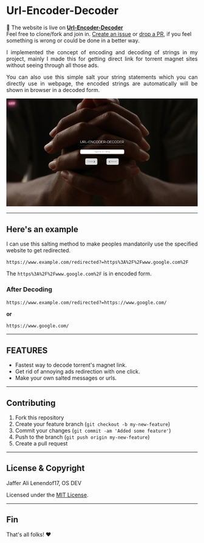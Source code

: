# **Url-Encoder-Decoder**
🚀 The website is live on [**Url-Encoder-Decoder**](https://legendof17.github.io/Url-Encoder-Decoder/) <br>
Feel free to clone/fork and join in. [Create an issue](https://github.com/legendof17/Url-Encoder-Decoder/issues) or [drop a PR](#Contributing), if you feel something is wrong or could be done in a better way.
<p align="justify">I implemented the concept of encoding and decoding of strings in my project, mainly I made this for getting direct link for torrent magnet sites without seeing through all those ads.</p>
<p align="justify">You can also use this simple salt your string statements which you can directly use in webpage, the encoded strings are automatically will be shown in browser in a decoded form.</p>

![](docs/assets/webpage.jpg)

***

## **Here's an example**
<p align="justify">I can use this salting method to make peoples mandatorily use the specified website to get redirected.</p>

```
https://www.example.com/redirected?=https%3A%2F%2Fwww.google.com%2F
```

The `https%3A%2F%2Fwww.google.com%2F` is in encoded form.

### **After Decoding**

```
https://www.example.com/redirected?=https://www.google.com/
```
**or**
```
https://www.google.com/
```
***
## **FEATURES**
* Fastest way to decode torrent's magnet link.
* Get rid of annoying ads redirection with one click.
* Make your own salted messages or urls.
***
## **Contributing**
1. Fork this repository
2. Create your feature branch (`git checkout -b my-new-feature`)
3. Commit your changes (`git commit -am 'Added some feature'`)
4. Push to the branch (`git push origin my-new-feature`)
5. Create a pull request
***
## **License & Copyright**

Jaffer Ali Lenendof17, OS DEV

Licensed under the [MIT License](LICENSE).
***
## **Fin**
That's all folks! :heart:
